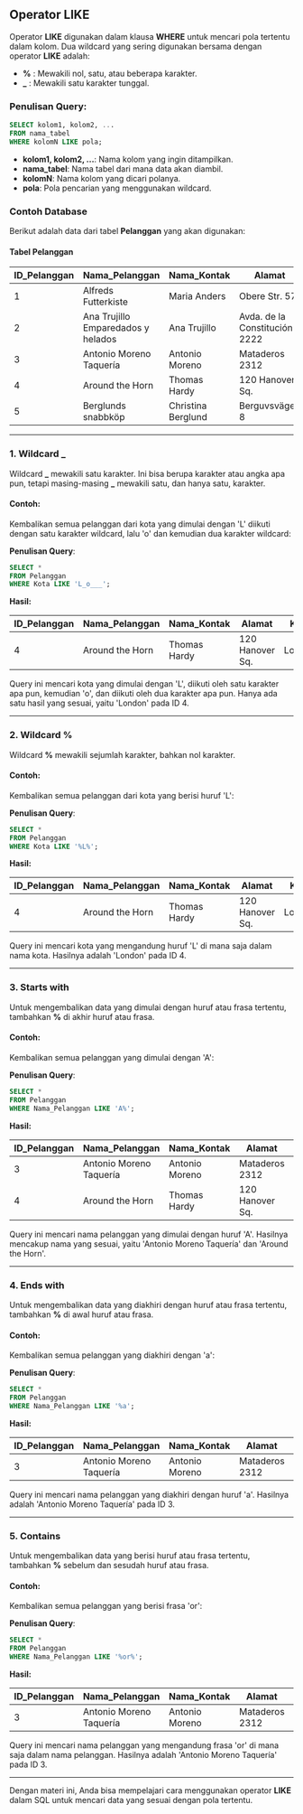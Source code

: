 ## Operator LIKE

Operator **LIKE** digunakan dalam klausa **WHERE** untuk mencari pola tertentu dalam kolom. Dua wildcard yang sering digunakan bersama dengan operator **LIKE** adalah:

- **%** : Mewakili nol, satu, atau beberapa karakter.
- **_** : Mewakili satu karakter tunggal.

### Penulisan Query:
```sql
SELECT kolom1, kolom2, ...
FROM nama_tabel
WHERE kolomN LIKE pola;
```

- **kolom1, kolom2, ...**: Nama kolom yang ingin ditampilkan.
- **nama_tabel**: Nama tabel dari mana data akan diambil.
- **kolomN**: Nama kolom yang dicari polanya.
- **pola**: Pola pencarian yang menggunakan wildcard.

### Contoh Database

Berikut adalah data dari tabel **Pelanggan** yang akan digunakan:

#### Tabel Pelanggan

| ID_Pelanggan | Nama_Pelanggan                           | Nama_Kontak  | Alamat                | Kota        | Kode_Pos | Negara    |
|--------------|------------------------------------------|--------------|-----------------------|-------------|----------|-----------|
| 1            | Alfreds Futterkiste                     | Maria Anders | Obere Str. 57         | Berlin      | 12209    | Germany   |
| 2            | Ana Trujillo Emparedados y helados      | Ana Trujillo | Avda. de la Constitución 2222 | México D.F. | 5021     | Mexico    |
| 3            | Antonio Moreno Taquería                 | Antonio Moreno| Mataderos 2312       | México D.F. | 5023     | Mexico    |
| 4            | Around the Horn                         | Thomas Hardy | 120 Hanover Sq.       | London      | WA1 1DP  | UK        |
| 5            | Berglunds snabbköp                       | Christina Berglund | Berguvsvägen 8    | Luleå       | S-958 22 | Sweden    |

---

### 1. Wildcard _

Wildcard **_** mewakili satu karakter. Ini bisa berupa karakter atau angka apa pun, tetapi masing-masing **_** mewakili satu, dan hanya satu, karakter.

#### Contoh:
Kembalikan semua pelanggan dari kota yang dimulai dengan 'L' diikuti dengan satu karakter wildcard, lalu 'o' dan kemudian dua karakter wildcard:

**Penulisan Query**:
```sql
SELECT * 
FROM Pelanggan
WHERE Kota LIKE 'L_o___';
```

**Hasil:**

| ID_Pelanggan | Nama_Pelanggan        | Nama_Kontak | Alamat              | Kota    | Kode_Pos | Negara |
|--------------|-----------------------|-------------|---------------------|---------|----------|--------|
| 4            | Around the Horn       | Thomas Hardy| 120 Hanover Sq.     | London  | WA1 1DP  | UK     |

Query ini mencari kota yang dimulai dengan 'L', diikuti oleh satu karakter apa pun, kemudian 'o', dan diikuti oleh dua karakter apa pun. Hanya ada satu hasil yang sesuai, yaitu 'London' pada ID 4.

---

### 2. Wildcard %

Wildcard **%** mewakili sejumlah karakter, bahkan nol karakter.

#### Contoh:
Kembalikan semua pelanggan dari kota yang berisi huruf 'L':

**Penulisan Query**:
```sql
SELECT * 
FROM Pelanggan
WHERE Kota LIKE '%L%';
```

**Hasil:**

| ID_Pelanggan | Nama_Pelanggan        | Nama_Kontak    | Alamat              | Kota    | Kode_Pos | Negara |
|--------------|-----------------------|----------------|---------------------|---------|----------|--------|
| 4            | Around the Horn       | Thomas Hardy   | 120 Hanover Sq.     | London  | WA1 1DP  | UK     |

Query ini mencari kota yang mengandung huruf 'L' di mana saja dalam nama kota. Hasilnya adalah 'London' pada ID 4.

---

### 3. Starts with

Untuk mengembalikan data yang dimulai dengan huruf atau frasa tertentu, tambahkan **%** di akhir huruf atau frasa.

#### Contoh:
Kembalikan semua pelanggan yang dimulai dengan 'A':

**Penulisan Query**:
```sql
SELECT * 
FROM Pelanggan
WHERE Nama_Pelanggan LIKE 'A%';
```

**Hasil:**

| ID_Pelanggan | Nama_Pelanggan          | Nama_Kontak    | Alamat                | Kota        | Kode_Pos | Negara |
|--------------|-------------------------|----------------|-----------------------|-------------|----------|--------|
| 3            | Antonio Moreno Taquería| Antonio Moreno | Mataderos 2312       | México D.F. | 5023     | Mexico |
| 4            | Around the Horn         | Thomas Hardy   | 120 Hanover Sq.       | London      | WA1 1DP  | UK     |

Query ini mencari nama pelanggan yang dimulai dengan huruf 'A'. Hasilnya mencakup nama yang sesuai, yaitu 'Antonio Moreno Taquería' dan 'Around the Horn'.

---

### 4. Ends with

Untuk mengembalikan data yang diakhiri dengan huruf atau frasa tertentu, tambahkan **%** di awal huruf atau frasa.

#### Contoh:
Kembalikan semua pelanggan yang diakhiri dengan 'a':

**Penulisan Query**:
```sql
SELECT * 
FROM Pelanggan
WHERE Nama_Pelanggan LIKE '%a';
```

**Hasil:**

| ID_Pelanggan | Nama_Pelanggan            | Nama_Kontak | Alamat               | Kota        | Kode_Pos | Negara |
|--------------|---------------------------|-------------|----------------------|-------------|----------|--------|
| 3            | Antonio Moreno Taquería  | Antonio Moreno | Mataderos 2312    | México D.F. | 5023     | Mexico |

Query ini mencari nama pelanggan yang diakhiri dengan huruf 'a'. Hasilnya adalah 'Antonio Moreno Taquería' pada ID 3.

---

### 5. Contains

Untuk mengembalikan data yang berisi huruf atau frasa tertentu, tambahkan **%** sebelum dan sesudah huruf atau frasa.

#### Contoh:
Kembalikan semua pelanggan yang berisi frasa 'or':

**Penulisan Query**:
```sql
SELECT * 
FROM Pelanggan
WHERE Nama_Pelanggan LIKE '%or%';
```

**Hasil:**

| ID_Pelanggan | Nama_Pelanggan            | Nama_Kontak    | Alamat                | Kota        | Kode_Pos | Negara |
|--------------|---------------------------|----------------|-----------------------|-------------|----------|--------|
| 3            | Antonio Moreno Taquería  | Antonio Moreno | Mataderos 2312        | México D.F. | 5023     | Mexico |

Query ini mencari nama pelanggan yang mengandung frasa 'or' di mana saja dalam nama pelanggan. Hasilnya adalah 'Antonio Moreno Taquería' pada ID 3.

---

Dengan materi ini, Anda bisa mempelajari cara menggunakan operator **LIKE** dalam SQL untuk mencari data yang sesuai dengan pola tertentu.